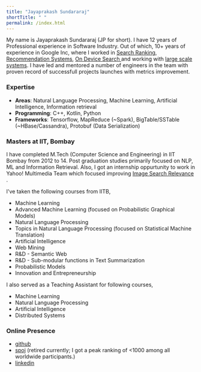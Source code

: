 ```yaml
---
title: "Jayaprakash Sundararaj"
shortTitle: " "
permalink: /index.html
---
```


My name is Jayaprakash Sundararaj (JP for short). I have 12 years of Professional experience in Software Industry. Out of which, 10+ years of experience in Google Inc, where I worked in <ins>Search Ranking</ins>, <ins>Recommendation Systems</ins>, <ins> On Device Search </ins> and working with <ins>large scale systems</ins>. I have led and mentored a number of engineers in the team with proven record of successfull projects launches with metrics improvement.

### Expertise
  * **Areas**: Natural Language Processing, Machine Learning, Artificial Intelligence, Information retrieval
  * **Programming**: C++, Kotlin, Python
  * **Frameworks**: Tensorflow, MapReduce (~Spark), BigTable/SSTable (~HBase/Cassandra), Protobuf (Data Serialization)

### Masters at IIT, Bombay

I have completed M.Tech (Computer Science and Engineering) in IIT Bombay from 2012 to 14. Post graduation studies primarily focused on NLP, ML and Information Retrieval. Also, I got an internship oppurtunity to work in Yahoo! Multimedia Team which focused improving <ins> Image Search Relevance </ins>.

I've taken the following courses from IITB,
  * Machine Learning
  * Advanced Machine Learning (focused on Probabilistic Graphical Models)
  * Natural Language Processing
  * Topics in Natural Language Processing (focused on Statistical Machine Translation)
  * Artificial Intelligence
  * Web Mining
  * R&D - Semantic Web
  * R&D - Sub-modular functions in Text Summarization
  * Probabilistic Models
  * Innovation and Entrepreneurship

I also served as a Teaching Assistant for following courses,
  * Machine Learning
  * Natural Language Processing
  * Artificial Intelligence
  * Distributed Systems

### Online Presence
  * [github](https://github.com/osjayaprakash)
  * [spoj](https://www.spoj.com/) (retired currently; I got a peak ranking of <1000 among all worldwide participants.)
  * [linkedin](https://www.linkedin.com/in/osjayaprakash/)
